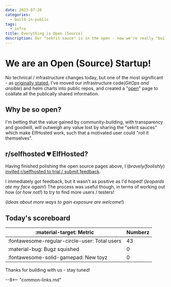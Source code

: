 ```yaml
---
date: 2023-07-26
categories:
  - build-in-public
tags:
  - infra
title: Everything is Open (Source)
description: Our "sekrit sauce" is in the open - now we're really "building in public"!
---
```


# We are an Open (Source) Startup!

No technical / infrastructure changes today, but one of the most significant - as [originally stated](https://discord.com/channels/396055506072109067/396055506663374849/1121299165448781854), I've moved our infrastructure code(*GitOps and ansible*) and helm charts into public repos, and created a "[open](https://elfhosted.com/open/)" page to coallate all the publically shared information.

<!-- more -->

## Why be so open?

I'm betting that the value gained by community-building, with transparency and goodwill, will outweigh any value lost by sharing the "sekrit sauces" which make ElfHosted work, such that a motivated user could "roll it themselves".

## r/selfhosted 💔 ElfHosted?

Having finished polishing the open source pages above, I (*bravely/foolishly*) [invited r/selfhosted to trial / submit feedback](https://www.reddit.com/r/selfhosted/comments/15a0c82/inviting_you_to_try_elfhosted/?sort=new).

I immediately got feedback, but it wasn't as positive as I'd hoped! (*leopards ate my face again!*) The process was useful though, in terms of working out how (*or how not!*) to try to find more users / testers!

(*Ideas about more ways to gain exposure are welcome!*)

## Today's scoreboard

:material-target: Metric | Numberz
---------|----------
:fontawesome-regular-circle-user: Total users | 43
:material-bug: Bugz squished | 0
:fontawesome-solid-gamepad: New toyz | 0

Thanks for building with us - stay tuned!

--8<-- "common-links.md"

[^1]: I did have mixed results with various 4K content. In some cases, transcoding still wouldn't make the media play smoothly.

